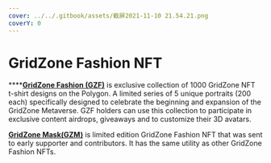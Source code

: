 ```yaml
---
cover: ../../.gitbook/assets/截屏2021-11-10 21.54.21.png
coverY: 0
---
```


# GridZone Fashion NFT

****[**GridZone Fashion (GZF)**](https://opensea.io/collection/gridzone-fashion) is exclusive collection of 1000 GridZone NFT t-shirt designs on the Polygon. A limited series of 5 unique portraits (200 each) specifically designed to celebrate the beginning and expansion of the GridZone Metaverse. GZF holders can use this collection to participate in exclusive content airdrops, giveaways and to customize their 3D avatars.

[**GridZone Mask(GZM)**](https://opensea.io/collection/gridzone-mask) is limited edition GridZone Fashion NFT that was sent to early supporter and contributors. It has the same utility as other GridZone Fashion NFTs.
